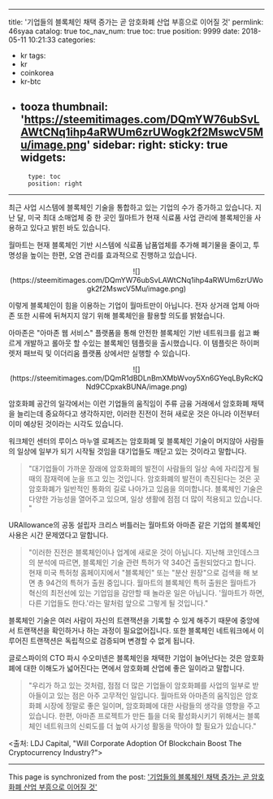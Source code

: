 
---
title: '기업들의 블록체인 채택 증가는 곧 암호화폐 산업 부흥으로 이어질 것'
permlink: 46syaa
catalog: true
toc_nav_num: true
toc: true
position: 9999
date: 2018-05-11 10:21:33
categories:
- kr
tags:
- kr
- coinkorea
- kr-btc
- tooza
thumbnail: 'https://steemitimages.com/DQmYW76ubSvLAWtCNq1ihp4aRWUm6zrUWogk2f2MswcV5Mu/image.png'
sidebar:
    right:
        sticky: true
widgets:
    -
        type: toc
        position: right
---


최근 사업 시스템에 블록체인 기술을 통합하고 있는 기업의 수가 증가하고 있습니다. 지난 달, 미국 최대 소매업체 중 한 곳인 월마트가 현재 식료품 사업 관리에 블록체인을 사용하고 있다고 밝힌 바도 있습니다.

월마트는 현재 블록체인 기반 시스템에 식료품 납품업체를 추가해 폐기물을 줄이고, 투명성을 높이는 한편, 오염 관리를 효과적으로 진행하고 있습니다.

<center>
![](https://steemitimages.com/DQmYW76ubSvLAWtCNq1ihp4aRWUm6zrUWogk2f2MswcV5Mu/image.png)
</center>

이렇게 블록체인이 힘을 이용하는 기업이 월마트만이 아닙니다. 전자 상거래 업체 아마존 또한 시류에 뒤쳐지지 않기 위해 블록체인을 활용할 의도를 밝혔습니다.

아마존은 "아마존 웹 서비스" 플랫폼을 통해 안전한 블록체인 기반 네트워크를 쉽고 빠르게 개발하고 롤아웃 할 수있는 블록체인 템플릿을 출시했습니다. 이 템플릿은 하이퍼렛저 패브릭 및 이더리움 플랫폼 상에서만 실행할 수 있습니다.

<center>
![](https://steemitimages.com/DQmR1dBDLnBmXMbWvoy5Xn6GYeqLByRcKQNd9CCpxakBUNA/image.png)
</center>

암호화폐 공간의 일각에서는 이런 기업들의 움직임이 주류 금융 거래에서 암호화폐 채택을 늘리는데 중요하다고 생각하지만, 이러한 진전이 전혀 새로운 것은 아니라 이전부터 이미 예상된 것이라는 시각도 있습니다.

워크체인 센터의 루이스 마누엘 로페즈는 암호화폐 및 블록체인 기술이 머지않아 사람들의 일상에 일부가 되기 시작될 것임을 대기업들도 깨닫고 있는 것이라고 말합니다.

>"대기업들이 가까운 장래에 암호화폐의 발전이 사람들의 일상 속에 자리잡게 될 때의 잠재력에 눈을 뜨고 있는 것입니다.  암호화폐의 발전이 촉진된다는 것은 곳 암호화폐가 일반적인 통화의 길로 나아가고 있음을 의미합니다. 블록체인 기술은 다양한 가능성을 열어주고 있으며,  일상 생활에 점점 더 많이 적용되고 있습니다. "

URAllowance의  공동 설립자 크리스 버틀러는 월마트와 아마존 같은 기업의 블록체인 사용은 시간 문제였다고 말합니다. 

>"이러한 진전은 블록체인이나 업계에 새로운 것이 아닙니다.  지난해 코인데스크의  분석에 따르면, 블록체인 기술 관련 특허가 약 340건 출원되었다고 합니다.  현재 미국 특허청 홈페이지에서 "블록체인" 또는 "분산 원장"으로 검색을 해 보면 총 94건의 특허가 출원 중입니다. 월마트의 블록체인 특허 출원은 월마트가 혁신의 최전선에 있는 기업임을 감안할 때 놀라운 일은 아닙니다.  '월마트가 하면, 다른 기업들도 한다.'라는 말처럼 앞으로 그렇게 될 것입니다."

블록체인 기술은 여러 사람이 자신의 트랜잭션을 기록할 수 있게 해주기 때문에 중앙에서 트랜잭션을 확인하거나 하는 과정이 필요없어집니다. 또한 블록체인 네트워크에서 이루어진 트랜잭션은 독립적으로 검증되며 변경할 수 없게 됩니다.

글로스파이의 CTO 파시 수오미넨은 블록체인을 채택한 기업이 늘어난다는 것은 암호화폐에 대한 이해도가 넓어진다는 면에서 암호화폐 산업에 좋은 일이라고 말합니다. 

>"우리가 하고 있는 것처럼, 점점 더 많은 기업들이 암호화폐를 사업의 일부로 받아들이고 있는 점은 아주 고무적인 일입니다. 월마트와 아마존의 움직임은 암호화폐 시장에 정말로 좋은 일이며, 암호화폐에 대한 사람들의 생각을 영향을 주고 있습니다.  한편, 아마존 프로젝트가 만든 틀을 더욱 활성화시키기 위해서는 블록체인 네트워크의 신뢰도를 더 높여 사기성 활동을 막아야 할 필요가 있습니다."

<출처: LDJ Capital, "Will Corporate Adoption Of Blockchain Boost The Cryptocurrency Industry?">

- - -

This page is synchronized from the post: ['기업들의 블록체인 채택 증가는 곧 암호화폐 산업 부흥으로 이어질 것'](https://steemit.com/@pius.pius/46syaa)

